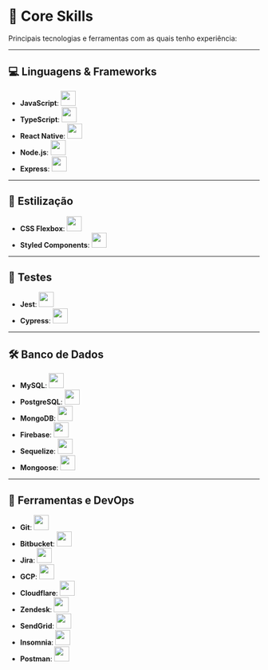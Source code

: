 # 🚀 Core Skills

Principais tecnologias e ferramentas com as quais tenho experiência:

---

## 💻 Linguagens & Frameworks

- **JavaScript**: <img src="https://cdn.jsdelivr.net/gh/devicons/devicon/icons/javascript/javascript-original.svg" height="30"/>
- **TypeScript**: <img src="https://cdn.jsdelivr.net/gh/devicons/devicon/icons/typescript/typescript-original.svg" height="30"/>
- **React Native**: <img src="https://cdn.jsdelivr.net/gh/devicons/devicon/icons/react/react-original.svg" height="30"/>
- **Node.js**: <img src="https://cdn.jsdelivr.net/gh/devicons/devicon/icons/nodejs/nodejs-original.svg" height="30"/>
- **Express**: <img src="https://cdn.jsdelivr.net/gh/devicons/devicon/icons/express/express-original.svg" height="30"/>

---

## 🎨 Estilização

- **CSS Flexbox**: <img src="https://cdn.jsdelivr.net/gh/devicons/devicon/icons/css3/css3-original.svg" height="30"/>
- **Styled Components**: <img src="https://raw.githubusercontent.com/styled-components/brand/master/styled-components.png" height="30"/>

---

## 🧪 Testes

- **Jest**: <img src="https://cdn.jsdelivr.net/gh/devicons/devicon/icons/jest/jest-plain.svg" height="30"/>
- **Cypress**: <img src="https://avatars.githubusercontent.com/u/8908513?s=200&v=4" height="30"/>

---

## 🛠️ Banco de Dados

- **MySQL**: <img src="https://cdn.jsdelivr.net/gh/devicons/devicon/icons/mysql/mysql-original.svg" height="30"/>
- **PostgreSQL**: <img src="https://cdn.jsdelivr.net/gh/devicons/devicon/icons/postgresql/postgresql-original.svg" height="30"/>
- **MongoDB**: <img src="https://cdn.jsdelivr.net/gh/devicons/devicon/icons/mongodb/mongodb-original.svg" height="30"/>
- **Firebase**: <img src="https://cdn.jsdelivr.net/gh/devicons/devicon/icons/firebase/firebase-plain.svg" height="30"/>
- **Sequelize**: <img src="https://cdn.jsdelivr.net/gh/devicons/devicon/icons/sequelize/sequelize-original.svg" height="30"/>
- **Mongoose**: <img src="https://avatars.githubusercontent.com/u/7552965?s=200&v=4" height="30"/>

---

## 🔧 Ferramentas e DevOps

- **Git**: <img src="https://cdn.jsdelivr.net/gh/devicons/devicon/icons/git/git-original.svg" height="30"/>
- **Bitbucket**: <img src="https://cdn.jsdelivr.net/gh/devicons/devicon/icons/bitbucket/bitbucket-original.svg" height="30"/>
- **Jira**: <img src="https://cdn.jsdelivr.net/gh/devicons/devicon/icons/jira/jira-original.svg" height="30"/>
- **GCP**: <img src="https://cdn.jsdelivr.net/gh/devicons/devicon/icons/googlecloud/googlecloud-original.svg" height="30"/>
- **Cloudflare**: <img src="https://www.vectorlogo.zone/logos/cloudflare/cloudflare-icon.svg" height="30"/>
- **Zendesk**: <img src="https://cdn.simpleicons.org/zendesk/03363D" height="30"/>
- **SendGrid**: <img src="https://www.vectorlogo.zone/logos/sendgrid/sendgrid-icon.svg" height="30"/>
- **Insomnia**: <img src="https://cdn.jsdelivr.net/gh/devicons/devicon/icons/insomnia/insomnia-original.svg" height="30"/>
- **Postman**: <img src="https://www.vectorlogo.zone/logos/getpostman/getpostman-icon.svg" height="30"/>
